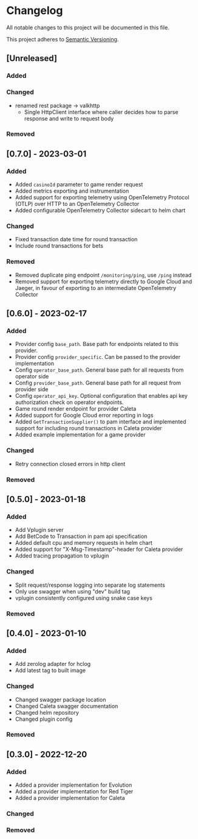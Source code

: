 # Changelog

<!--
The format is based on [Keep a Changelog](https://keepachangelog.com/en/1.0.0/).
-->

All notable changes to this project will be documented in this file.

This project adheres to [Semantic Versioning](https://semver.org/spec/v2.0.0.html).

## [Unreleased]

### Added

### Changed
- renamed rest package -> valkhttp
  - Single HttpClient interface where caller decides how to parse response and write to request body
### Removed

## [0.7.0] - 2023-03-01

### Added

- Added `casinoId` parameter to game render request
- Added metrics exporting and instrumentation
- Added support for exporting telemetry using OpenTelemetry Protocol (OTLP) over HTTP to an OpenTelemetry Collector
- Added configurable OpenTelemetry Collector sidecart to helm chart

### Changed

- Fixed transaction date time for round transaction
- Include round transactions for bets

### Removed

- Removed duplicate ping endpoint `/monitoring/ping`, use `/ping` instead
- Removed support for exporting telemetry directly to Google Cloud and Jaeger, in favour of exporting to an intermediate OpenTelemetry Collector

## [0.6.0] - 2023-02-17

### Added
- Provider config `base_path`. Base path for endpoints related to this provider.
- Provider config `provider_specific`. Can be passed to the provider implementation
- Config `operator_base_path`. General base path for all requests from operator side
- Config `provider_base_path`. General base path for all request from provider side
- Config `operator_api_key`. Optional configuration that enables api key authorization check on operator endpoints.
- Game round render endpoint for provider Caleta
- Added support for Google Cloud error reporting in logs
- Added `GetTransactionSupplier()` to pam interface and implemented support for including round transactions in Caleta provider
- Added example implementation for a game provider

### Changed

- Retry connection closed errors in http client

### Removed

## [0.5.0] - 2023-01-18

### Added

- Add Vplugin server
- Add BetCode to Transaction in pam api specification
- Added default cpu and memory requests in helm chart
- Added support for "X-Msg-Timestamp"-header for Caleta provider
- Added tracing propagation to vplugin

### Changed

- Split request/response logging into separate log statements
- Only use swagger when using "dev" build tag
- vplugin consistently configured using snake case keys

### Removed


## [0.4.0] - 2023-01-10

### Added
- Add zerolog adapter for hclog
- Add latest tag to built image

### Changed
- Changed swagger package location
- Changed Caleta swagger documentation
- Changed helm repository
- Changed plugin config
### Removed
## [0.3.0] - 2022-12-20

### Added

- Added a provider implementation for Evolution
- Added a provider implementation for Red Tiger
- Added a provider implementation for Caleta

### Changed

### Removed
